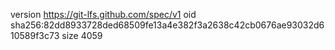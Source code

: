 version https://git-lfs.github.com/spec/v1
oid sha256:82dd8933728ded68509fe13a4e382f3a2638c42cb0676ae93032d610589f3c73
size 4059
